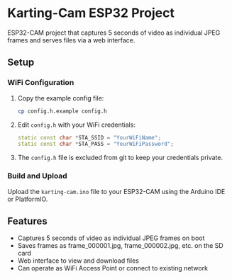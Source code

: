 # Karting-Cam ESP32 Project

ESP32-CAM project that captures 5 seconds of video as individual JPEG frames and serves files via a web interface.

## Setup

### WiFi Configuration

1. Copy the example config file:
   ```bash
   cp config.h.example config.h
   ```

2. Edit `config.h` with your WiFi credentials:
   ```cpp
   static const char *STA_SSID = "YourWiFiName";
   static const char *STA_PASS = "YourWiFiPassword";
   ```

3. The `config.h` file is excluded from git to keep your credentials private.

### Build and Upload

Upload the `karting-cam.ino` file to your ESP32-CAM using the Arduino IDE or PlatformIO.

## Features

- Captures 5 seconds of video as individual JPEG frames on boot
- Saves frames as frame_000001.jpg, frame_000002.jpg, etc. on the SD card
- Web interface to view and download files
- Can operate as WiFi Access Point or connect to existing network
